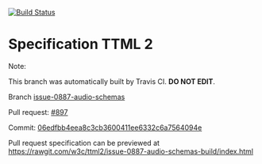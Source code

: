 [![Build Status](https://travis-ci.org/w3c/ttml2.svg?branch=issue-0887-audio-schemas)](https://travis-ci.org/w3c/ttml2)


# Specification TTML 2


Note:


This branch was automatically built by Travis CI. <b>DO NOT EDIT</b>.


 Branch [issue-0887-audio-schemas](https://github.com/w3c/ttml2/tree/issue-0887-audio-schemas)


 Pull request: [#897](https://github.com/w3c/ttml2/pull/897)


 Commit: [06edfbb4eea8c3cb3600411ee6332c6a7564094e](https://github.com/w3c/ttml2/commit/06edfbb4eea8c3cb3600411ee6332c6a7564094e)

Pull request specification can be previewed at https://rawgit.com/w3c/ttml2/issue-0887-audio-schemas-build/index.html



